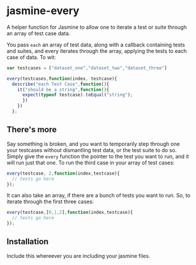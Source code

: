 jasmine-every
=============

A helper function for Jasmine to allow one to iterate a test or suite through an array of test case data.

You pass ```each``` an array of test data, along with a callback containing tests and suites, and every iterates through the array, applying the tests to each case of data. To wit:

```javascript
var testcases = ["dataset_one","dataset_two","dataset_three"]

every(testcases,function(index, testcase){
  describe("each Test Case",function(){
    it("should be a string",function(){
      expect(typeof testcase).toEqual("string");
      })
    })  
  };
```

There's more
------------
Say something is broken, and you want to temporarily step through one your testcases without dismantling test data, or the test suite to do so. Simply give the ```every``` function the pointer to the test you want to run, and it will run just that one. To run the third case in your array of test cases:

```javascript
every(testcase, 2,function(index,testcase){
  // tests go here
});
```

It can also take an array, if there are a bunch of tests you want to run. So, to iterate through the first three cases:


```javascript
every(testcase,[0,1,2],function(index,testcase){
  // tests go here
});
```


Installation
------------
Include this whereever you are including your jasmine files.

